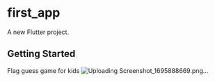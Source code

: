 # first_app

A new Flutter project.

## Getting Started

Flag guess game for kids
![Uploading Screenshot_1695888669.png…]()
